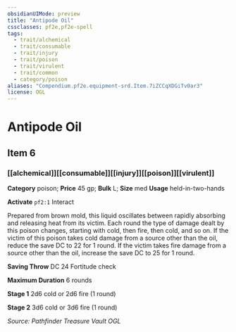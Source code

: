 ```yaml
---
obsidianUIMode: preview
title: "Antipode Oil"
cssclasses: pf2e,pf2e-spell
tags:
  - trait/alchemical
  - trait/consumable
  - trait/injury
  - trait/poison
  - trait/virulent
  - trait/common
  - category/poison
aliases: "Compendium.pf2e.equipment-srd.Item.7iZCCqXDGiTv0ar3"
license: OGL
---
```

# Antipode Oil
## Item 6
### [[alchemical]][[consumable]][[injury]][[poison]][[virulent]]

**Category** poison; 
**Price** 45 gp; 
**Bulk** L; **Size** med
**Usage** held-in-two-hands

**Activate** `pf2:1` Interact

Prepared from brown mold, this liquid oscillates between rapidly absorbing and releasing heat from its victim. Each round the type of damage dealt by this poison changes, starting with cold, then fire, then cold, and so on. If the victim of this poison takes cold damage from a source other than the oil, reduce the save DC to 22 for 1 round. If the victim takes fire damage from a source other than the oil, increase the save DC to 25 for 1 round.

**Saving Throw** DC 24 Fortitude check

**Maximum Duration** 6 rounds

**Stage 1** 2d6 cold or 2d6 fire (1 round)

**Stage 2** 3d6 cold or 3d6 fire (1 round)

*Source: Pathfinder Treasure Vault*
*OGL*
